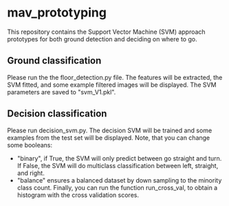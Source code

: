 # mav_prototyping
This repository contains the Support Vector Machine (SVM) approach prototypes for both ground detection and deciding on where to go.

## Ground classification
Please run the the floor_detection.py file. The features will be extracted, the SVM fitted, and some example filtered images will be displayed. The SVM parameters are saved to "svm_V1.pkl".

## Decision classification
Please run decision_svm.py. The decision SVM will be trained and some examples from the test set will be displayed. Note, that you can change some booleans:
- "binary", if True, the SVM will only predict between go straight and turn. If False, the SVM will do multiclass classification between left, straight, and right.
- "balance" ensures a balanced dataset by down sampling to the minority class count. Finally, you can run the function run_cross_val, to obtain a histogram with the cross validation scores.

